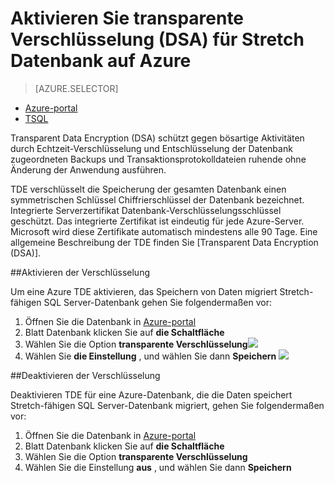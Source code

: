 <properties
   pageTitle="Transparente Verschlüsselung (DSA) für SQL Server Stretch Datenbank in Azure aktivieren | Microsoft Azure"
   description="Aktivieren Sie transparente Verschlüsselung (DSA) für SQL Server Stretch Datenbank in Azure"
   services="sql-server-stretch-database"
   documentationCenter=""
   authors="douglaslMS"
   manager="barbkess"
   editor=""/>

<tags
   ms.service="sql-server-stretch-database"
   ms.workload="data-management"
   ms.tgt_pltfrm="na"
   ms.devlang="na"
   ms.topic="article"
   ms.date="06/14/2016"
   ms.author="douglaslMS"/>

# <a name="enable-transparent-data-encryption-tde-for-stretch-database-on-azure"></a>Aktivieren Sie transparente Verschlüsselung (DSA) für Stretch Datenbank auf Azure
> [AZURE.SELECTOR]
- [Azure-portal](sql-server-stretch-database-encryption-tde.md)
- [TSQL](sql-server-stretch-database-tde-tsql.md)

Transparent Data Encryption (DSA) schützt gegen bösartige Aktivitäten durch Echtzeit-Verschlüsselung und Entschlüsselung der Datenbank zugeordneten Backups und Transaktionsprotokolldateien ruhende ohne Änderung der Anwendung ausführen.

TDE verschlüsselt die Speicherung der gesamten Datenbank einen symmetrischen Schlüssel Chiffrierschlüssel der Datenbank bezeichnet. Integrierte Serverzertifikat Datenbank-Verschlüsselungsschlüssel geschützt. Das integrierte Zertifikat ist eindeutig für jede Azure-Server. Microsoft wird diese Zertifikate automatisch mindestens alle 90 Tage. Eine allgemeine Beschreibung der TDE finden Sie [Transparent Data Encryption (DSA)].

##<a name="enabling-encryption"></a>Aktivieren der Verschlüsselung

Um eine Azure TDE aktivieren, das Speichern von Daten migriert Stretch-fähigen SQL Server-Datenbank gehen Sie folgendermaßen vor:

1. Öffnen Sie die Datenbank in [Azure-portal](https://portal.azure.com)
2. Blatt Datenbank klicken Sie auf **die Schaltfläche**
3. Wählen Sie die Option **transparente Verschlüsselung**![][1]
4. Wählen Sie **die Einstellung** , und wählen Sie dann **Speichern**
![][2]


##<a name="disabling-encryption"></a>Deaktivieren der Verschlüsselung

Deaktivieren TDE für eine Azure-Datenbank, die die Daten speichert Stretch-fähigen SQL Server-Datenbank migriert, gehen Sie folgendermaßen vor:

1. Öffnen Sie die Datenbank in [Azure-portal](https://portal.azure.com)
2. Blatt Datenbank klicken Sie auf **die Schaltfläche**
3. Wählen Sie die Option **transparente Verschlüsselung**
4. Wählen Sie die Einstellung **aus** , und wählen Sie dann **Speichern**




<!--Anchors-->
[Transparente Verschlüsselung (DSA)]: https://msdn.microsoft.com/library/bb934049.aspx


<!--Image references-->
[1]: ./media/sql-server-stretch-database-encryption-tde/stretchtde1.png
[2]: ./media/sql-server-stretch-database-encryption-tde/stretchtde2.png


<!--Link references-->
